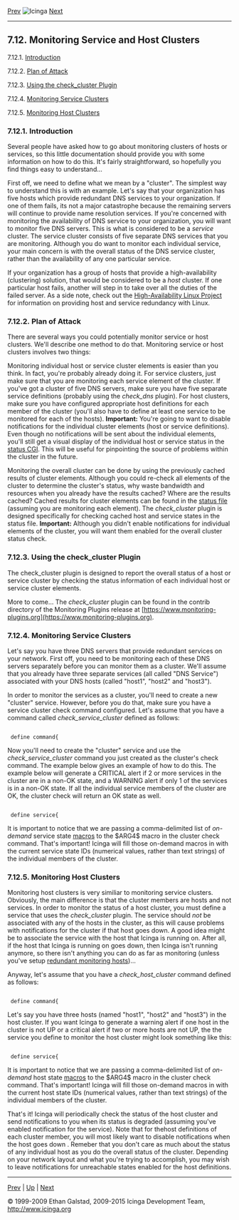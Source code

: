 [Prev](oncallrotation.md) ![Icinga](../images/logofullsize.png "Icinga") [Next](dependencies.md)

* * * * *

7.12. Monitoring Service and Host Clusters
------------------------------------------

7.12.1. [Introduction](clusters.md#introduction_clusters)

7.12.2. [Plan of Attack](clusters.md#planofattack)

7.12.3. [Using the check\_cluster
Plugin](clusters.md#checkclusterplugin)

7.12.4. [Monitoring Service Clusters](clusters.md#serviceclusters)

7.12.5. [Monitoring Host Clusters](clusters.md#hostclusters)

### 7.12.1. Introduction

Several people have asked how to go about monitoring clusters of hosts
or services, so this little documentation should provide you with some
information on how to do this. It's fairly straightforward, so hopefully
you find things easy to understand...

First off, we need to define what we mean by a "cluster". The simplest
way to understand this is with an example. Let's say that your
organization has five hosts which provide redundant DNS services to your
organization. If one of them fails, its not a major catastrophe because
the remaining servers will continue to provide name resolution services.
If you're concerned with monitoring the availability of DNS service to
your organization, you will want to monitor five DNS servers. This is
what is considered to be a *service* cluster. The service cluster
consists of five separate DNS services that you are monitoring. Although
you do want to monitor each individual service, your main concern is
with the overall status of the DNS service cluster, rather than the
availability of any one particular service.

If your organization has a group of hosts that provide a
high-availability (clustering) solution, that would be considered to be
a *host* cluster. If one particular host fails, another will step in to
take over all the duties of the failed server. As a side note, check out
the [High-Availability Linux Project](http://www.linux-ha.org) for
information on providing host and service redundancy with Linux.

### 7.12.2. Plan of Attack

There are several ways you could potentially monitor service or host
clusters. We'll describe one method to do that. Monitoring service or
host clusters involves two things:



Monitoring individual host or service cluster elements is easier than
you think. In fact, you're probably already doing it. For service
clusters, just make sure that you are monitoring each service element of
the cluster. If you've got a cluster of five DNS servers, make sure you
have five separate service definitions (probably using the *check\_dns*
plugin). For host clusters, make sure you have configured appropriate
host definitions for each member of the cluster (you'll also have to
define at least one service to be monitored for each of the hosts).
**Important:** You're going to want to disable notifications for the
individual cluster elements (host or service definitions). Even though
no notifications will be sent about the individual elements, you'll
still get a visual display of the individual host or service status in
the [status CGI](cgis.md#cgis-status_cgi). This will be useful for
pinpointing the source of problems within the cluster in the future.

Monitoring the overall cluster can be done by using the previously
cached results of cluster elements. Although you could re-check all
elements of the cluster to determine the cluster's status, why waste
bandwidth and resources when you already have the results cached? Where
are the results cached? Cached results for cluster elements can be found
in the [status file](configmain.md#configmain-status_file) (assuming
you are monitoring each element). The *check\_cluster* plugin is
designed specifically for checking cached host and service states in the
status file. **Important:** Although you didn't enable notifications for
individual elements of the cluster, you will want them enabled for the
overall cluster status check.

### 7.12.3. Using the check\_cluster Plugin

The check\_cluster plugin is designed to report the overall status of a
host or service cluster by checking the status information of each
individual host or service cluster elements.

More to come... The *check\_cluster* plugin can be found in the contrib
directory of the Monitoring Plugins release at
[https://www.monitoring-plugins.org](https://www.monitoring-plugins.org).

### 7.12.4. Monitoring Service Clusters

Let's say you have three DNS servers that provide redundant services on
your network. First off, you need to be monitoring each of these DNS
servers separately before you can monitor them as a cluster. We'll
assume that you already have three separate services (all called "DNS
Service") associated with your DNS hosts (called "host1", "host2" and
"host3").

In order to monitor the services as a cluster, you'll need to create a
new "cluster" service. However, before you do that, make sure you have a
service cluster check command configured. Let's assume that you have a
command called *check\_service\_cluster* defined as follows:

<pre><code>
 define command{
</code></pre>

Now you'll need to create the "cluster" service and use the
*check\_service\_cluster* command you just created as the cluster's
check command. The example below gives an example of how to do this. The
example below will generate a CRITICAL alert if 2 or more services in
the cluster are in a non-OK state, and a WARNING alert if only 1 of the
services is in a non-OK state. If all the individual service members of
the cluster are OK, the cluster check will return an OK state as well.

<pre><code>
 define service{
</code></pre>

It is important to notice that we are passing a comma-delimited list of
*on-demand* service state
[macros](macros.md "5.2. Understanding Macros and How They Work") to
the \$ARG4\$ macro in the cluster check command. That's important!
Icinga will fill those on-demand macros in with the current service
state IDs (numerical values, rather than text strings) of the individual
members of the cluster.

### 7.12.5. Monitoring Host Clusters

Monitoring host clusters is very similiar to monitoring service
clusters. Obviously, the main difference is that the cluster members are
hosts and not services. In order to monitor the status of a host
cluster, you must define a service that uses the *check\_cluster*
plugin. The service should *not* be associated with any of the hosts in
the cluster, as this will cause problems with notifications for the
cluster if that host goes down. A good idea might be to associate the
service with the host that Icinga is running on. After all, if the host
that Icinga is running on goes down, then Icinga isn't running anymore,
so there isn't anything you can do as far as monitoring (unless you've
setup [redundant monitoring
hosts](redundancy.md "7.7. Redundant and Failover Network Monitoring"))...

Anyway, let's assume that you have a *check\_host\_cluster* command
defined as follows:

<pre><code>
 define command{
</code></pre>

Let's say you have three hosts (named "host1", "host2" and "host3") in
the host cluster. If you want Icinga to generate a warning alert if one
host in the cluster is not UP or a critical alert if two or more hosts
are not UP, the the service you define to monitor the host cluster might
look something like this:

<pre><code>
 define service{
</code></pre>

It is important to notice that we are passing a comma-delimited list of
*on-demand* host state
[macros](macros.md "5.2. Understanding Macros and How They Work") to
the \$ARG4\$ macro in the cluster check command. That's important!
Icinga will fill those on-demand macros in with the current host state
IDs (numerical values, rather than text strings) of the individual
members of the cluster.

That's it! Icinga will periodically check the status of the host cluster
and send notifications to you when its status is degraded (assuming
you've enabled notification for the service). Note that for thehost
definitions of each cluster member, you will most likely want to disable
notifications when the host goes down . Remeber that you don't care as
much about the status of any individual host as you do the overall
status of the cluster. Depending on your network layout and what you're
trying to accomplish, you may wish to leave notifications for
unreachable states enabled for the host definitions.

* * * * *

[Prev](oncallrotation.md) | [Up](ch07.md) | [Next](dependencies.md)






© 1999-2009 Ethan Galstad, 2009-2015 Icinga Development Team,
http://www.icinga.org
